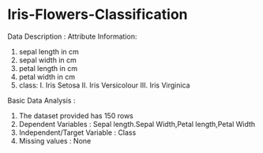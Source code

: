 # Iris-Flowers-Classification

Data Description :
Attribute Information:
   1. sepal length in cm
   2. sepal width in cm
   3. petal length in cm
   4. petal width in cm
   5. class: 
      I.   Iris Setosa
      II.  Iris Versicolour
      III. Iris Virginica
      
Basic Data Analysis :
1.  The dataset provided has 150 rows
2.  Dependent Variables : Sepal length.Sepal Width,Petal length,Petal Width
3.  Independent/Target Variable : Class
4.  Missing values : None      
      
   
